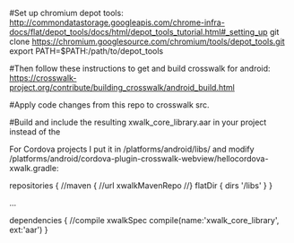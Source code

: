 #Set up chromium depot tools:
http://commondatastorage.googleapis.com/chrome-infra-docs/flat/depot_tools/docs/html/depot_tools_tutorial.html#_setting_up
git clone https://chromium.googlesource.com/chromium/tools/depot_tools.git
export PATH=$PATH:/path/to/depot_tools

#Then follow these instructions to get and build crosswalk for android:
https://crosswalk-project.org/contribute/building_crosswalk/android_build.html

#Apply code changes from this repo to crosswalk src.

#Build and include the resulting xwalk_core_library.aar in your project instead of the 

For Cordova projects I put it in /platforms/android/libs/ and modify /platforms/android/cordova-plugin-crosswalk-webview/hellocordova-xwalk.gradle:

repositories {
      //maven {
        //url xwalkMavenRepo
      //}
        flatDir { 
         dirs '/libs'
        }
    }
    
...

dependencies {
        //compile xwalkSpec
        compile(name:'xwalk_core_library', ext:'aar')
    }
